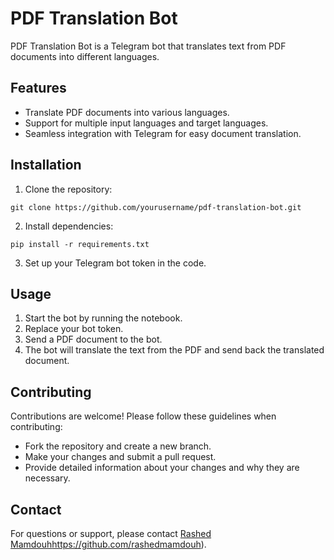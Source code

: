 # PDF Translation Bot

PDF Translation Bot is a Telegram bot that translates text from PDF documents into different languages.

## Features

- Translate PDF documents into various languages.
- Support for multiple input languages and target languages.
- Seamless integration with Telegram for easy document translation.

## Installation

1. Clone the repository:

```
git clone https://github.com/yourusername/pdf-translation-bot.git
```

2. Install dependencies:

```
pip install -r requirements.txt
```

3. Set up your Telegram bot token in the code.

## Usage

1. Start the bot by running the notebook.
2. Replace your bot token.
3. Send a PDF document to the bot.
4. The bot will translate the text from the PDF and send back the translated document.

## Contributing

Contributions are welcome! Please follow these guidelines when contributing:

- Fork the repository and create a new branch.
- Make your changes and submit a pull request.
- Provide detailed information about your changes and why they are necessary.

## Contact

For questions or support, please contact [Rashed Mamdouh](https://github.com/rashedmamdouh)https://github.com/rashedmamdouh).

